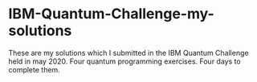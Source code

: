 # IBM-Quantum-Challenge-my-solutions
These are my solutions which I submitted in the IBM Quantum Challenge held in may 2020. Four quantum programming exercises. Four days to complete them.

